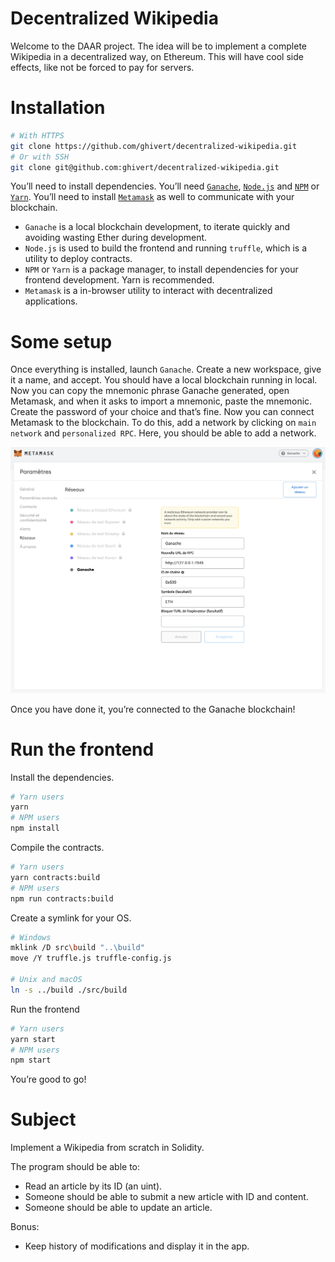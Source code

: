 # Decentralized Wikipedia

Welcome to the DAAR project. The idea will be to implement a complete Wikipedia
in a decentralized way, on Ethereum. This will have cool side effects, like not
be forced to pay for servers.

# Installation

```bash
# With HTTPS
git clone https://github.com/ghivert/decentralized-wikipedia.git
# Or with SSH
git clone git@github.com:ghivert/decentralized-wikipedia.git
```

You’ll need to install dependencies. You’ll need [`Ganache`](https://www.trufflesuite.com/ganache), [`Node.js`](https://nodejs.org/en/) and [`NPM`](https://www.npmjs.com/) or [`Yarn`](https://yarnpkg.com/). You’ll need to install [`Metamask`](https://metamask.io/) as well to communicate with your blockchain.

- `Ganache` is a local blockchain development, to iterate quickly and avoiding wasting Ether during development.
- `Node.js` is used to build the frontend and running `truffle`, which is a utility to deploy contracts.
- `NPM` or `Yarn` is a package manager, to install dependencies for your frontend development. Yarn is recommended.
- `Metamask` is a in-browser utility to interact with decentralized applications.

# Some setup

Once everything is installed, launch `Ganache`. Create a new workspace, give it a name, and accept. You should have a local blockchain running in local. Now you can copy the mnemonic phrase Ganache generated, open Metamask, and when it asks to import a mnemonic, paste the mnemonic. Create the password of your choice and that’s fine.
Now you can connect Metamask to the blockchain. To do this, add a network by clicking on `main network` and `personalized RPC`. Here, you should be able to add a network.

![Ganache Config](public/ganache-config.png)

Once you have done it, you’re connected to the Ganache blockchain!

# Run the frontend

Install the dependencies.

```bash
# Yarn users
yarn
# NPM users
npm install
```

Compile the contracts.

```bash
# Yarn users
yarn contracts:build
# NPM users
npm run contracts:build
```

Create a symlink for your OS.

```bash
# Windows
mklink /D src\build "..\build"
move /Y truffle.js truffle-config.js

# Unix and macOS
ln -s ../build ./src/build
```

Run the frontend

```bash
# Yarn users
yarn start
# NPM users
npm start
```

You’re good to go!

# Subject

Implement a Wikipedia from scratch in Solidity.

The program should be able to:

- Read an article by its ID (an uint).
- Someone should be able to submit a new article with ID and content.
- Someone should be able to update an article.

Bonus:

- Keep history of modifications and display it in the app.
